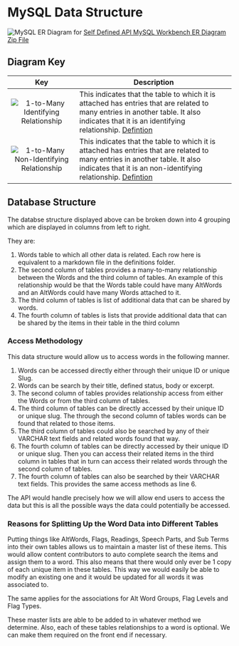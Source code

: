 # MySQL Data Structure
![MySQL ER Diagram for ](https://user-images.githubusercontent.com/11299714/91647707-aa8e8800-ea12-11ea-8a77-a17f0b171dbc.png)
[Self Defined API MySQL Workbench ER Diagram Zip File](https://github.com/selfdefined/web-app/files/5146104/Self.Defined.API.mwb.zip)

## Diagram Key

|                             Key                              | Description                                                  |
| :----------------------------------------------------------: | ------------------------------------------------------------ |
| ![1-to-Many Identifying Relationship](https://user-images.githubusercontent.com/11299714/91647201-d4dd4700-ea0c-11ea-9cc2-5e85a2e2c6a3.png) | This indicates that the table to which it is attached has entries that are related to many entries in another table. It also indicates that it is an identifying relationship. [Defintion](https://www.datanamic.com/support/relationshiptypes.html) |
| ![1-to-Many Non-Identifying Relationship](https://user-images.githubusercontent.com/11299714/91647213-f5a59c80-ea0c-11ea-953f-7d8062baf725.png) | This indicates that the table to which it is attached has entries that are related to many entries in another table. It also indicates that it is an non-identifying relationship. [Defintion](https://www.datanamic.com/support/relationshiptypes.html) |



## Database Structure

The databse structure displayed above can be broken down into 4 grouping which are displayed in columns from left to right.

They are:

1. Words table to which all other data is related. Each row here is equivalent to a markdown file in the definitions folder.
2. The second column of tables provides a many-to-many relationship between the Words and the third column of tables. An example of this relationship would be that the Words table could have many AltWords and an AltWords could have many Words attached to it.
3. The third column of tables is list of additional data that can be shared by words.
4. The fourth column of tables is lists that provide additional data that can be shared by the items in their table in the third column

### Access Methodology

This data structure would allow us to access words in the following manner.

1. Words can be accessed directly either through their unique ID or unique Slug.
2. Words can be search by their title, defined status, body or excerpt.
3. The second column of tables provides relationship access from either the Words or from the third column of tables.
4. The third column of tables can be directly accessed by their unique ID or unique slug. The through the second column of tables words can be found that related to those items.
5. The third column of tables could also be searched by any of their VARCHAR text fields and related words found that way.
6. The fourth column of tables can be directly accessed by their unique ID or unique slug. Then you can access their related items in the third column in tables that in turn can access their related words through the second column of tables.
7. The fourth column of tables can also be searched by their VARCHAR text fields. This provides the same access methods as line 6.

The API would handle precisely how we will allow end users to access the data but this is all the possible ways the data could potentially be accessed.

### Reasons for Splitting Up the Word Data into Different Tables

Putting things like AltWords, Flags, Readings, Speech Parts, and Sub Terms into their own tables allows us to maintain a master list of these items. This would allow content contributors to auto complete search the items and assign them to a word. This also means that there would only ever be 1 copy of each unique item in these tables. This way we would easily be able to modify an existing one and it would be updated for all words it was associated to.

The same applies for the associations for Alt Word Groups, Flag Levels and Flag Types.

These master lists are able to be added to in whatever method we determine. Also, each of these tables relationships to a word is optional. We can make them required on the front end if necessary.
